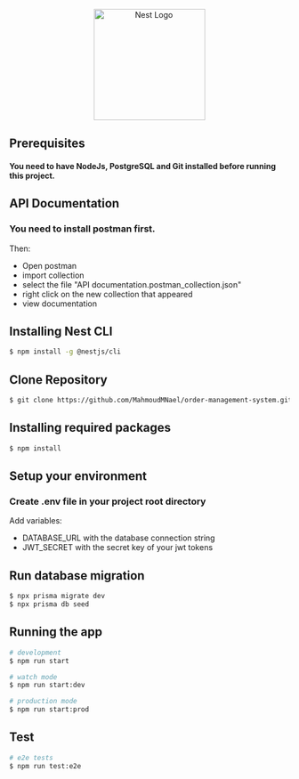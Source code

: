 <p align="center">
  <a href="http://nestjs.com/" target="blank"><img src="https://nestjs.com/img/logo-small.svg" width="200" alt="Nest Logo" /></a>
</p>

[circleci-image]: https://img.shields.io/circleci/build/github/nestjs/nest/master?token=abc123def456
[circleci-url]: https://circleci.com/gh/nestjs/nest

## Prerequisites

#### You need to have NodeJs, PostgreSQL and Git installed before running this project.

## API Documentation

### You need to install postman first.

Then:

- Open postman
- import collection
- select the file "API documentation.postman_collection.json"
- right click on the new collection that appeared
- view documentation

## Installing Nest CLI

```bash
$ npm install -g @nestjs/cli
```

## Clone Repository

```bash
$ git clone https://github.com/MahmoudMNael/order-management-system.git
```

## Installing required packages

```bash
$ npm install
```

## Setup your environment

### Create .env file in your project root directory

Add variables:

- DATABASE_URL with the database connection string
- JWT_SECRET with the secret key of your jwt tokens

## Run database migration

```bash
$ npx prisma migrate dev
$ npx prisma db seed
```

## Running the app

```bash
# development
$ npm run start

# watch mode
$ npm run start:dev

# production mode
$ npm run start:prod
```

## Test

```bash
# e2e tests
$ npm run test:e2e
```
